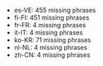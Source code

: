 - es-VE: 455 missing phrases
- fi-FI: 451 missing phrases
- fr-FR: 4 missing phrases
- it-IT: 4 missing phrases
- ko-KR: 71 missing phrases
- nl-NL: 4 missing phrases
- zh-CN: 4 missing phrases
